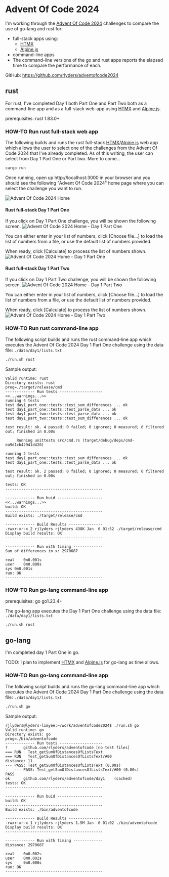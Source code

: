 # Advent Of Code 2024

I'm working through the [Advent Of Code 2024](https://adventofcode.com/2024) challenges to compare the use of go-lang and rust for:
 * full-stack apps using:
    * [HTMX](https://htmx.org/)
    * [Alpine.js](https://alpinejs.dev/)
 * command-line apps
  * The command-line versions of the go and rust apps reports the elapsed time to compare the performance of each.

GitHub: https://github.com/rlyders/adventofcode2024

## rust

For rust, I've completed Day 1 both Part One and Part Two both as a command-line app and as a full-stack web-app using [HTMX](https://htmx.org/) and [Alpine.js](https://alpinejs.dev/).

prerequisites: rust 1.83.0+

### HOW-TO Run rust full-stack web app

The following builds and runs the rust full-stack [HTMX](https://htmx.org/)/[Alpine.js](https://alpinejs.dev/) web app which allows the user to select one of the challenges from the Advent Of Code 2024 that I've already completed. As of this writing, the user can select from Day 1 Part One or Part two. More to come...

```sh
cargo run
```

Once running, open up http://localhost:3000 in your browser and you should see the following "Advent Of Code 2024" home page where you can select the challenge you want to run.

![Advent Of Code 2024 Home](images/AdventOfCode2024-home.png "Advent Of Code 2024 Home")

#### Rust full-stack Day 1 Part One

If you click on Day 1 Part One challenge, you will be shown the following screen.
![Advent Of Code 2024 Home - Day 1 Part One](images/AdventOfCode2024-Day1-PartOne.png "Advent Of Code 2024 - Day 1 Part One")

You can either enter in your list of numbers, click [Choose file...] to load the list of numbers from a file, or use the default list of numbers provided.

When ready, click [Calculate] to process the list of numbers shown.
![Advent Of Code 2024 Home - Day 1 Part One](images/AdventOfCode2024-Day1-PartOne-results.png "Advent Of Code 2024 - Day 1 Part One")

#### Rust full-stack Day 1 Part Two

If you click on Day 1 Part Two challenge, you will be shown the following screen.
![Advent Of Code 2024 Home - Day 1 Part Two](images/AdventOfCode2024-Day1-PartTwo.png "Advent Of Code 2024 - Day 1 Part Two")

You can either enter in your list of numbers, click [Choose file...] to load the list of numbers from a file, or use the default list of numbers provided.

When ready, click [Calculate] to process the list of numbers shown.
![Advent Of Code 2024 Home - Day 1 Part Two](images/AdventOfCode2024-Day1-PartTwo-results.png "Advent Of Code 2024 - Day 1 Part Two")

### HOW-TO Run rust command-line app

The following script builds and runs the rust command-line app which executes the Advent Of Code 2024 Day 1 Part One challenge using the data file: `./data/day1/lists.txt`

```sh
./run.sh rust
```

Sample output:
```log
Valid runtime: rust
Directory exists: rust
prog=./target/release/cmd
------------- Run tests -------------------
<<...warnings...>>
running 4 tests
test day1_part_one::tests::test_sum_differences ... ok
test day1_part_one::tests::test_parse_data ... ok
test day1_part_two::tests::test_parse_data ... ok
test day1_part_two::tests::test_sum_differences ... ok

test result: ok. 4 passed; 0 failed; 0 ignored; 0 measured; 0 filtered out; finished in 0.00s

     Running unittests src/cmd.rs (target/debug/deps/cmd-ea9d1cb42941d420)

running 2 tests
test day1_part_one::tests::test_sum_differences ... ok
test day1_part_one::tests::test_parse_data ... ok

test result: ok. 2 passed; 0 failed; 0 ignored; 0 measured; 0 filtered out; finished in 0.00s

tests: OK
-------------------------------------------

------------- Run buid --------------------
<<...warnings...>>
build: OK
-------------------------------------------
Build exists: ./target/release/cmd

------------- Build Results ---------------
-rwxr-xr-x 2 rjlyders rjlyders 438K Jan  6 01:52 ./target/release/cmd
Display build results: OK
-------------------------------------------

------------- Run with timing -------------
Sum of differences in x: 2970687

real	0m0.001s
user	0m0.000s
sys	0m0.001s
run: OK
-------------------------------------------
```

### HOW-TO Run go-lang command-line app

prerequisites: go go1.23.4+

The go-lang app executes the Day 1 Part One challenge using the data file: `./data/day1/lists.txt`

```sh
./run.sh rust
```

## go-lang

I'm completed day 1 Part One in go. 

TODO: I plan to implement [HTMX](https://htmx.org/) and [Alpine.js](https://alpinejs.dev/) for go-lang as time allows.

### HOW-TO Run go-lang command-line app

The following script builds and runs the go-lang command-line app which executes the Advent Of Code 2024 Day 1 Part One challenge using the data file: `./data/day1/lists.txt`

```sh
./run.sh go
```

Sample output:

```log
rjlyders@lyders-limyee:~/work/adventofcode2024$ ./run.sh go
Valid runtime: go
Directory exists: go
prog=./bin/adventofcode
------------- Run tests -------------------
?       github.com/rlyders/adventofcode [no test files]
=== RUN   Test_getSumOfDistancesOfListsText
=== RUN   Test_getSumOfDistancesOfListsText/#00
distance: 11
--- PASS: Test_getSumOfDistancesOfListsText (0.00s)
    --- PASS: Test_getSumOfDistancesOfListsText/#00 (0.00s)
PASS
ok      github.com/rlyders/adventofcode/day1    (cached)
tests: OK
-------------------------------------------

------------- Run buid --------------------
build: OK
-------------------------------------------
Build exists: ./bin/adventofcode

------------- Build Results ---------------
-rwxr-xr-x 1 rjlyders rjlyders 1.5M Jan  6 01:02 ./bin/adventofcode
Display build results: OK
-------------------------------------------

------------- Run with timing -------------
distance: 2970687

real    0m0.002s
user    0m0.002s
sys     0m0.000s
run: OK
-------------------------------------------
```
